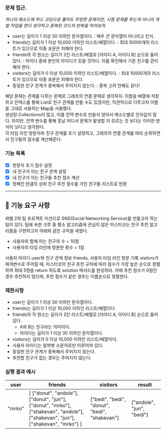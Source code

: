 ### 문제 접근.
*하나의 메소드에 하드 코딩으로 풀어도 무방한 문제지만, 시험 문제를 푸는게 아니라 개발 작업을 한다 생각하고 중복된 코드의 반복을 막아보자.*  
- user는 길이가 1 이상 30 이하인 문자열이다. : 매우 큰 문자열이 아니라고 인식.  
- friends는 길이가 1 이상 10,000 이하인 리스트/배열이다. : 최대 10000개의 리스트가 있으므로 이중 포문은 피해야 한다.  
- friends의 각 원소는 길이가 2인 리스트/배열로 [아이디 A, 아이디 B] 순으로 들어있다. : 아이디 중에 본인의 아이디가 있을 것이다. 이를 확인해서 기존 친구를 관리해야 한다.  
- visitors는 길이가 0 이상 10,000 이하인 리스트/배열이다. : 최대 10000개의 리스트가 있으므로 이중 포문은 피해야 한다.  
- 동일한 친구 관계가 중복해서 주어지지 않는다. : 중복 고려 안해도 된다!  

해당 문제는 관계를 다루는 문제로 그래프의 연결 문제로 생각하자. 이름을 배열에 저장하고 인덱스를 통해 List로 친구 관계를 만들 수도 있겠지만,
직관적으로 다루고자 이름을 그대로 사용하는 Map을 사용했다.  
생성된 Collections이 많고, 이를 전역 변수로 만들지 않아서 메소드별로 인자값이 많다. 하지만, 전역 변수를 통해 훗날 어디서 문제가 발생할 지 모르는 것 보다는
이러한 방식이 낫다고 생각한다.  
각 타임 라인 방문자와 친구 관계를 초기 설정하고, 그래프의 연결 관계를 따라 순회하면서 친구들의 점수를 계산해준다.  


### 기능 목록
- [x] 방문자 초기 점수 설정  
- [x] 내 친구가 아는 친구 관계 설정  
- [x] 내 친구가 아는 친구들 추천 점수 계산  
- [x] 정해진 만큼의 상위 친구 추천 점수를 가진 친구들 리스트로 반환  

---  

## 🚀 기능 요구 사항

레벨 2의 팀 프로젝트 미션으로 SNS(Social Networking Service)를 만들고자 하는 팀이 있다. 팀에 속한 크루 중 평소 알고리즘에 관심이 많은 미스터코는 친구 추천 알고리즘을 구현하고자 아래와 같은 규칙을 세웠다.

- 사용자와 함께 아는 친구의 수 = 10점 
- 사용자의 타임 라인에 방문한 횟수 = 1점

사용자 아이디 user와 친구 관계 정보 friends, 사용자 타임 라인 방문 기록 visitors가 매개변수로 주어질 때, 미스터코의 친구 추천 규칙에 따라 점수가 가장 높은 순으로 정렬하여 최대 5명을 return 하도록 solution 메서드를 완성하라. 이때 추천 점수가 0점인 경우 추천하지 않으며, 추천 점수가 같은 경우는 이름순으로 정렬한다.

### 제한사항

- user는 길이가 1 이상 30 이하인 문자열이다.
- friends는 길이가 1 이상 10,000 이하인 리스트/배열이다.
- friends의 각 원소는 길이가 2인 리스트/배열로 [아이디 A, 아이디 B] 순으로 들어있다.
  - A와 B는 친구라는 의미이다.
  - 아이디는 길이가 1 이상 30 이하인 문자열이다.
- visitors는 길이가 0 이상 10,000 이하인 리스트/배열이다.
- 사용자 아이디는 알파벳 소문자로만 이루어져 있다.
- 동일한 친구 관계가 중복해서 주어지지 않는다.
- 추천할 친구가 없는 경우는 주어지지 않는다.

### 실행 결과 예시

| user | friends | visitors | result |
| --- | --- | --- | --- |
| "mrko" | [ ["donut", "andole"], ["donut", "jun"], ["donut", "mrko"], ["shakevan", "andole"], ["shakevan", "jun"], ["shakevan", "mrko"] ] | ["bedi", "bedi", "donut", "bedi", "shakevan"] | ["andole", "jun", "bedi"] |
